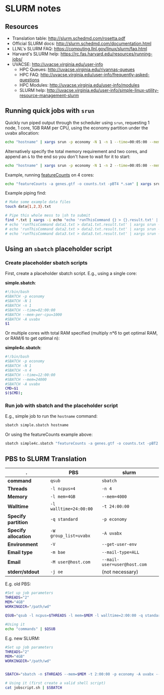 # SLURM notes

## Resources

* Translation table: <http://slurm.schedmd.com/rosetta.pdf>
* Official SLURM docs: <http://slurm.schedmd.com/documentation.html>
* LLNL's SLURM FAQ: <https://computing.llnl.gov/linux/slurm/faq.html>
* Harvard's SLURM help: <https://rc.fas.harvard.edu/resources/running-jobs/>
* UVACSE: <http://uvacse.virginia.edu/user-info>
  * HPC Queues: <http://uvacse.virginia.edu/rivannas-queues>
  * HPC FAQ: <http://uvacse.virginia.edu/user-info/frequently-asked-questions>
  * HPC Modules: <http://uvacse.virginia.edu/user-info/modules>
  * SLURM help: <http://uvacse.virginia.edu/user-info/simple-linux-utility-resource-management-slurm>

## Running quick jobs with `srun`

Quickly run piped output through the scheduler using `srun`, requesting 1 node, 1 core, 1GB RAM per CPU, using the economy partition under the uvabx allocation:

```bash
echo "hostname" | xargs srun -p economy -N 1 -n 1 --time=00:05:00 --mem-per-cpu=1000 -A uvabx $1
```

Alternatively specify the total memory requirement and two cores, and append an `&` to the end so you don't have to wait for it to start:

```bash
echo "hostname" | xargs srun -p economy -N 1 -n 2 --time=00:05:00 --mem=2000 -A uvabx $1 &
```

Example, running [featureCounts](http://bioinf.wehi.edu.au/featureCounts/) on 4 cores:

```bash
echo "featureCounts -a genes.gtf -o counts.txt -pBT4 *.sam" | xargs srun -p economy -N1 -n4 --time=00:05:00 --mem-per-cpu=1000 -A uvabx $1 
```

Example piping find:

```bash
# Make some example data files
touch data{1,2,3}.txt

# Pipe this whole mess to |sh to submit
find *.txt | xargs -i echo "echo 'runThisCommand {} > {}.result.txt' | xargs srun -p economy --time=2:00:00 --mem=2000 -A uvabx $1 &"
# echo 'runThisCommand data1.txt > data1.txt.result.txt' | xargs srun -p economy --time=2:00:00 --mem=2000 -A uvabx  &
# echo 'runThisCommand data2.txt > data2.txt.result.txt' | xargs srun -p economy --time=2:00:00 --mem=2000 -A uvabx  &
# echo 'runThisCommand data3.txt > data3.txt.result.txt' | xargs srun -p economy --time=2:00:00 --mem=2000 -A uvabx  &
```

## Using an `sbatch` placeholder script

### Create placeholder sbatch scripts

First, create a placeholder sbatch script. E.g., using a single core:

**simple.sbatch**: 

```bash
#!/bin/bash
#SBATCH -p economy
#SBATCH -N 1 
#SBATCH -n 1 
#SBATCH --time=02:00:00
#SBATCH --mem-per-cpu=1000
#SBATCH -A uvabx
$1
```

Or multiple cores with total RAM specified (multiply n*6 to get optimal RAM, or RAM/6 to get optimal n):

**simple4c.sbatch**:

```bash
#!/bin/bash
#SBATCH -p economy
#SBATCH -N 1 
#SBATCH -n 4 
#SBATCH --time=12:00:00
#SBATCH --mem=24000
#SBATCH -A uvabx
CMD=$1
$($CMD);
```

### Run job with sbatch and the placeholder script

E.g., simple job to run the `hostname` command:

```bash
sbatch simple.sbatch hostname
```

Or using the featureCounts example above:

```bash
sbatch simple4c.sbatch "featureCounts -a genes.gtf -o counts.txt -pBT2 *.sam " 
```

## PBS to SLURM Translation

  . | **PBS** | **slurm**
--- | --- | ----
**command** | `qsub` | `sbatch`
**Threads** | `-l ncpus=4` | `-n 4`
**Memory** | `-l mem=4GB` | `--mem=4000`
**Walltime** | `-l walltime=24:00:00` | `-t 24:00:00`
**Specify partition** | `-q standard` | `-p economy`
**Specify allocation** | `-W group_list=uvabx` | `-A uvabx`
**Environment** | `-V` | `--get-user-env`
**Email type** | `-m bae` | `--mail-type=ALL`
**Email** | `-M user@host.com` | `--mail-user=user@host.com`
**stderr/stdout** | `-j oe` | (not necessary)

E.g. old PBS:

```bash
#Set up job parameters
THREADS="2"
MEM="4GB"
WORKINGDIR="/path/wd"
 
QSUB="qsub -l ncpus=$THREADS -l mem=$MEM -l walltime=2:00:00 -q standard -V -j oe -m bae -M user@host.com"

#Using it
echo "commands" | $QSUB
```

E.g. new SLURM: 

```bash
#Set up job parameters
THREADS="2"
MEM="4GB"
WORKINGDIR="/path/wd"
 

SBATCH="sbatch -n $THREADS --mem=$MEM -t 2:00:00 -p economy -A uvabx --get-user-env --mail-type=ALL --mail-user=user@host.com"

# Using it (first create a valid shell script)
cat jobscript.sh | $SBATCH
```
